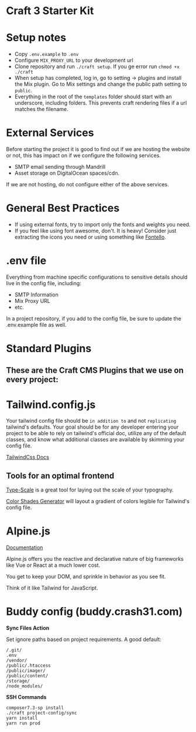 # Craft 3 Starter Kit

# Setup notes
- Copy `.env.example` to `.env`
- Configure `MIX_PROXY_URL` to your development url
- Clone repository and run `./craft setup`. If you ge error run `chmod +x ./craft`
- When setup has completed, log in, go to setting -> plugins and install the Mix plugin. Go to Mix settings and change the public path setting to `public`. 
- Everything in the root of the `templates` folder should start with an underscore, including folders. This prevents craft rendering files if a url matches the filename. 

# External Services
Before starting the project it is good to find out if we are hosting the website or not, this has impact on if we configure the following services. 
- SMTP email sending through Mandrill
- Asset storage on DigitalOcean spaces/cdn. 

If we are not hosting, do not configure either of the above services.

# General Best Practices
- If using external fonts, try to import only the fonts and weights you need. 
- If you feel like using font awesome, don't. It is heavy! Consider just extracting the icons you need or using something like [Fontello](https://github.com/fontello/fontello).

# .env file
Everything from machine specific configurations to sensitive details should live in the config file, including:
- SMTP Information
- Mix Proxy URL
- etc.

In a project repository, if you add to the config file, be sure to update the .env.example file as well. 

# Standard Plugins
These are the Craft CMS Plugins that we use on every project:
- 

# Tailwind.config.js
Your tailwind config file should be `in addition to` and not `replicating` tailwind's defaults. Your goal should be for any developer entering your project to be able to rely on tailwind's official doc, utilize any of the default classes, and know what additional classes are available by skimming your config file. 

[TailwindCss Docs](https://tailwindcss.com/docs/installation/)

## Tools for an optimal frontend

[Type-Scale](https://type-scale.com/) is a great tool for laying out the scale of your typography.

[Color Shades Generator](https://javisperez.github.io/tailwindcolorshades/#/) will layout a gradient of colors legible for Tailwind's config file.

# Alpine.js
[Documentation](https://github.com/alpinejs/alpine)

Alpine.js offers you the reactive and declarative nature of big frameworks like Vue or React at a much lower cost.

You get to keep your DOM, and sprinkle in behavior as you see fit.

Think of it like Tailwind for JavaScript.

# Buddy config (buddy.crash31.com)
**Sync Files Action**

Set ignore paths based on project requirements. A good default:
```
/.git/
.env
/vendor/
/public/.htaccess
/public/imager/
/public/content/
/storage/
/node_modules/
```
**SSH Commands**
```
composer7.3-sp install
./craft project-config/sync
yarn install
yarn run prod
```
